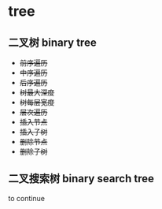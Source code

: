# tree

## 二叉树 binary tree

- ~~前序遍历~~
- ~~中序遍历~~
- ~~后序遍历~~
- ~~树最大深度~~
- ~~树每层宽度~~
- ~~层次遍历~~
- ~~插入节点~~
- ~~插入子树~~
- ~~删除节点~~
- ~~删除子树~~

## 二叉搜索树 binary search tree

to continue
